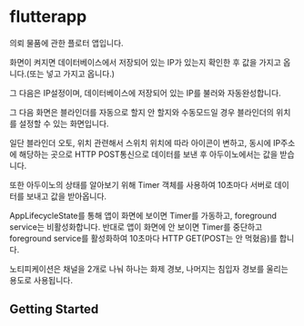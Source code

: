 # flutterapp

의뢰 물품에 관한 플로터 앱입니다.

화면이 켜지면 데이터베이스에서 저장되어 있는 IP가 있는지 확인한 후 값을 가지고 옵니다.(또는 넣고 가지고 옵니다.)

그 다음은 IP설정이며, 데이터베이스에 저장되어 있는 IP를 불러와 자동완성합니다.

그 다음 화면은 블라인더를 자동으로 할지 안 할지와 수동모드일 경우 블라인더의 위치를 설정할 수 있는 화면입니다.

일단 블라인더 오토, 위치 관련해서 스위치 위치에 따라 아이콘이 변하고, 동시에 IP주소에 해당하는 곳으로 HTTP POST통신으로 데이터를 보낸 후 아두이노에서는 값을 받습니다.


또한 아두이노의 상태를 알아보기 위해 Timer 객체를 사용하여 10초마다 서버로 데이터를 보내고 값을 받아옵니다.


AppLifecycleState를 통해 앱이 화면에 보이면 Timer를 가동하고, foreground service는 비활성화합니다.
반대로 앱이 화면에 안 보이면 Timer를 중단하고 foreground service를 활성화하여 10초마다 HTTP GET(POST는 안 먹혔음)를 합니다.



노티피케이션은 채널을 2개로 나눠 하나는 화제 경보, 나머지는 침입자 경보를 울리는 용도로 사용됩니다.


## Getting Started

